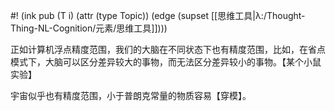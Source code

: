 #! (ink pub (T i) (attr (type Topic)) (edge (supset [[思维工具|λ:/Thought-Thing-NL-Cognition/元素/思维工具]])))


正如计算机浮点精度范围，我们的大脑在不同状态下也有精度范围，比如，在省点模式下，大脑可以区分差异较大的事物，而无法区分差异较小的事物。【某个小鼠实验】

宇宙似乎也有精度范围，小于普朗克常量的物质容易【穿模】。